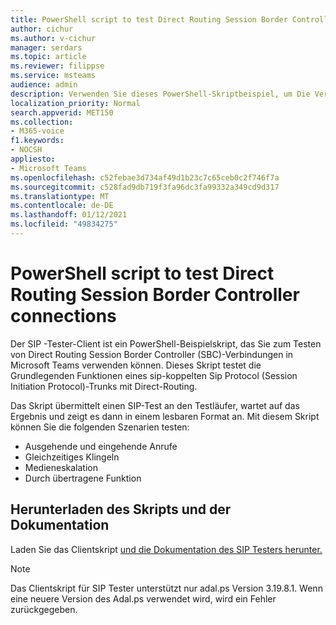 ```yaml
---
title: PowerShell script to test Direct Routing Session Border Controller connections
author: cichur
ms.author: v-cichur
manager: serdars
ms.topic: article
ms.reviewer: filippse
ms.service: msteams
audience: admin
description: Verwenden Sie dieses PowerShell-Skriptbeispiel, um Die Verbindungen des Direct Routing Session Border Controller in Microsoft Teams zu testen.
localization_priority: Normal
search.appverid: MET150
ms.collection:
- M365-voice
f1.keywords:
- NOCSH
appliesto:
- Microsoft Teams
ms.openlocfilehash: c52febae3d734af49d1b23c7c65ceb0c2f746f7a
ms.sourcegitcommit: c528fad9db719f3fa96dc3fa99332a349cd9d317
ms.translationtype: MT
ms.contentlocale: de-DE
ms.lasthandoff: 01/12/2021
ms.locfileid: "49834275"
---
```

# <a name="powershell-script-to-test-direct-routing-session-border-controller-connections"></a>PowerShell script to test Direct Routing Session Border Controller connections

Der SIP -Tester-Client ist ein PowerShell-Beispielskript, das Sie zum Testen von Direct Routing Session Border Controller (SBC)-Verbindungen in Microsoft Teams verwenden können. Dieses Skript testet die Grundlegenden Funktionen eines sip-koppelten Sip Protocol (Session Initiation Protocol)-Trunks mit Direct-Routing.

Das Skript übermittelt einen SIP-Test an den Testläufer, wartet auf das Ergebnis und zeigt es dann in einem lesbaren Format an. Mit diesem Skript können Sie die folgenden Szenarien testen:

- Ausgehende und eingehende Anrufe
- Gleichzeitiges Klingeln
- Medieneskalation
- Durch übertragene Funktion

## <a name="download-the-script-and-documentation"></a>Herunterladen des Skripts und der Dokumentation

Laden Sie das Clientskript [und die Dokumentation des SIP Testers herunter.](https://github.com/MicrosoftDocs/OfficeDocs-SkypeForBusiness/blob/live/Teams/downloads/sip-tester-client/siptesterclient.zip?raw=true)

  > [!NOTE]
  > Das Clientskript für SIP Tester unterstützt nur adal.ps Version 3.19.8.1. Wenn eine neuere Version des Adal.ps verwendet wird, wird ein Fehler zurückgegeben.
  
  
